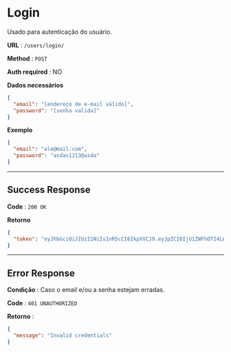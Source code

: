 # Login

Usado para autenticação do usuário.

**URL** : `/users/login/`

**Method** : `POST`

**Auth required** : NO

**Dados necessários**

```json
{
  "email": "[endereço de e-mail válido]",
  "password": "[senha valida]"
}
```

**Exemplo**

```json
{
  "email": "ale@mail.com",
  "password": "asdas1213@asda"
}
```

---

## Success Response

**Code** : `200 OK`

**Retorno**

```json
{
  "token": "eyJhbGciOiJIUzI1NiIsInR5cCI6IkpXVCJ9.eyJpZCI6IjU1ZWFhOTI4LWY2ZDctNDMwMi1iNGY5LWE5NWU1Y2E3ZTc5MyIsImlhdCI6MTYyNDEzMDE5MywiZXhwIjoxNjI0MjE2NTkzfQ.Cxh1y1LMcTqcj3MJ3qKPiy0wI2NffjrY5JMsTZtOq8o"
}
```

---

## Error Response

**Condição** : Caso o email e/ou a senha estejam erradas.

**Code** : `401 UNAUTHORIZED`

**Retorno** :

```json
{
  "message": "Invalid credentials"
}
```
